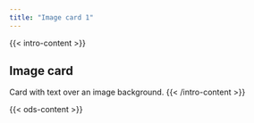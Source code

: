 ```yaml
---
title: "Image card 1"
---
```


{{< intro-content >}}
## Image card

Card with text over an image background.
{{< /intro-content >}}

{{< ods-content >}}